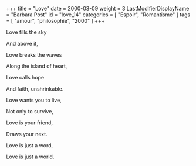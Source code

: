 +++
title = "Love"
date = 2000-03-09
weight = 3
LastModifierDisplayName = "Barbara Post"
id = "love_14"
categories = [ "Espoir", "Romantisme" ]
tags = [ "amour", "philosophie", "2000" ]
+++

Love fills the sky

And above it,

Love breaks the waves

Along the island of heart,

Love calls hope

And faith, unshrinkable.

Love wants you to live,

Not only to survive,

Love is your friend,

Draws your next.

Love is just a word,

Love is just a world.
